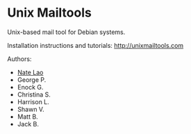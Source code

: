 # Unix Mailtools
Unix-based mail tool for Debian systems.

Installation instructions and tutorials: <http://unixmailtools.com>

Authors:
- [Nate Lao](http://natelao.com)
- George P.
- Enock G.
- Christina S.
- Harrison L.
- Shawn V.
- Matt B.
- Jack B.
